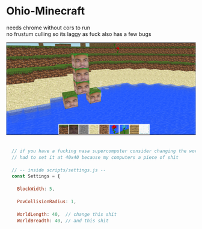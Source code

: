 # Ohio-Minecraft

needs chrome without cors to run  
no frustum culling so its laggy as fuck
also has a few bugs

![BUILD SCREENSHOT](https://github.com/WAPindustries/Ohio-Minecraft/blob/main/creeper_rule_34.png?raw=true)

```javascript

  // if you have a fucking nasa supercomputer consider changing the world dimensions
  // had to set it at 40x40 because my computers a piece of shit
  
  // -- inside scripts/settings.js --
  const Settings = {
  
    BlockWidth: 5,

    PovCollisionRadius: 1,

    WorldLength: 40,  // change this shit
    WorldBreadth: 40, // and this shit

```
